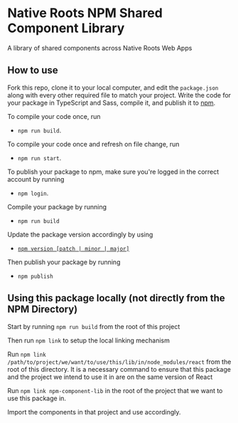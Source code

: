 # Native Roots NPM Shared Component Library

A library of shared components across Native Roots Web Apps

## How to use

Fork this repo, clone it to your local computer, and edit the `package.json` along with every other required file to match your project.
Write the code for your package in TypeScript and Sass, compile it, and publish it to [npm](https://npmjs.com).

To compile your code once, run

- `npm run build`.

To compile your code once and refresh on file change, run

- `npm run start`.

To publish your package to npm, make sure you're logged in the correct account by running

- `npm login`.

Compile your package by running

- `npm run build`

Update the package version accordingly by using

- [`npm version [patch | minor | major]`](https://docs.npmjs.com/about-semantic-versioning)

Then publish your package by running

- `npm publish`



## Using this package locally (not directly from the NPM Directory)

Start by running `npm run build` from the root of this project

Then run `npm link` to setup the local linking mechanism

Run `npm link /path/to/project/we/want/to/use/this/lib/in/node_modules/react` from the root of this directory. 
It is a necessary command to ensure that this package and the project we intend to use it in are on the same version of React

Run `npm link npm-component-lib` in the root of the project that we want to use this package in.

Import the components in that project and use accordingly.